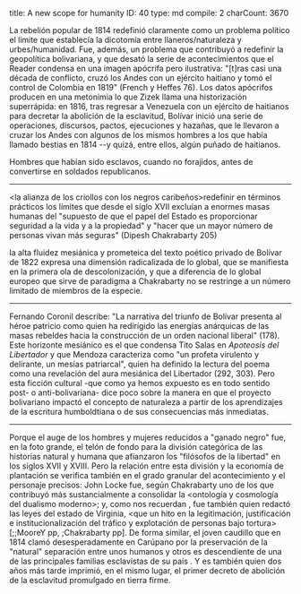 title:          ​A new scope for humanity
ID:             40
type:           md
compile:        2
charCount:      3670


La rebelión popular de 1814 redefinió claramente como un problema político el límite que establecía la dicotomía entre llaneros/naturaleza y urbes/humanidad. Fue, además, un problema que contribuyó a redefinir la geopolítica bolivariana, y que desató la serie de acontecimientos que el Reader condensa en una imagen apócrifa pero ilustrativa: "[t]ras casi una década de conflicto, cruzó los Andes con un ejército haitiano y tomó el control de Colombia en 1819" (French y Heffes 76). Los datos apócrifos producen en una metonimia lo que Zizek llama una historización superrápida: en 1816, tras regresar a Venezuela con un ejército de haitianos para decretar la abolición de la esclavitud, Bolívar inició una serie de operaciones, discursos, pactos, ejecuciones y hazañas, que le llevaron a cruzar los Andes con algunos de los mismos hombres a los que había llamado bestias en 1814 --y quizá, entre ellos, algún puñado de haitianos. 

Hombres que habían sido esclavos, cuando no forajidos, antes de convertirse en soldados republicanos.

***

<la alianza de los criollos con los negros caribeños>redefinir en términos prácticos los límites que desde el siglo XVII excluían a enormes masas humanas del "supuesto de que el papel del Estado es proporcionar seguridad a la vida y a la propiedad" y "hacer que un mayor número de personas vivan más seguras" (Dipesh Chakrabarty 205)

la alta fluidez mesiánica y prometeica del texto poético privado de Bolívar de 1822 expresa una dimensión radicalizada de lo global, que se manifiesta en la primera ola de descolonización, y que a diferencia de lo global europeo que sirve de paradigma a Chakrabarty no se restringe a un número limitado de miembros de la especie.

***

Fernando Coronil describe: "La narrativa del triunfo de Bolívar presenta al héroe patricio como quien ha redirigido las energías anárquicas de las masas rebeldes hacia la construcción de un orden nacional liberal" (178). Este horizonte mesiánico es el que condensa Tito Salas en _Apoteosis del Libertador_ y que Mendoza caracteriza como "un profeta virulento y delirante, un mesías patriarcal", quien ha definido la lectura del poema como una revelación del aura mesiánica del Libertador (292, 303). Pero esta ficción cultural -que como ya hemos expuesto es en todo sentido post- o anti-bolivariana- dice poco sobre la manera en que el proyecto bolivariano impactó el concepto de naturaleza a partir de los aprendizajes de la escritura humboldtiana o de sus consecuencias más inmediatas.

***

Porque el auge de los hombres y mujeres reducidos a "ganado negro" fue, en la foto grande, el telón de fondo para la división categórica de las historias natural y humana que afianzaron los "filósofos de la libertad" en los siglos XVII y XVIII. Pero la relación entre esta división y la economía de plantación se verifica también en el grado granular del acontecimiento y el personaje precisos: John Locke fue, según Chakrabarty uno de los que contribuyó más sustancialmente a consolidar la <ontología y cosmología del dualismo moderno>; y, como nos recuerdan <Moore y el otro>, fue también quien redactó las leyes del estado de Virginia, <que un hito en la legitimación, justificación e institucionalización del tráfico y explotación de personas bajo tortura> [;;MooreY pp, ;Chakrabarty pp]. De forma similar, el joven caudillo que en 1814 clamó desesperadamente en Carúpano por la preservación de la "natural" separación entre unos humanos y otros es descendiente de una de las principales familias esclavistas de su país <referencia>. Y es también quien dos años más tarde imprimió, en el mismo lugar, el primer decreto de abolición de la esclavitud promulgado en tierra firme.
